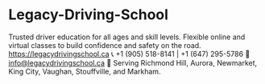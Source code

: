 # Legacy-Driving-School
Trusted driver education for all ages and skill levels. Flexible online and virtual classes to build confidence and safety on the road. https://legacydrivingschool.ca 📞 +1 (905) 518-8141 | +1 (647) 295-5786 📧 info@legacydrivingschool.ca 📍 Serving Richmond Hill, Aurora, Newmarket, King City, Vaughan, Stouffville, and Markham.  
